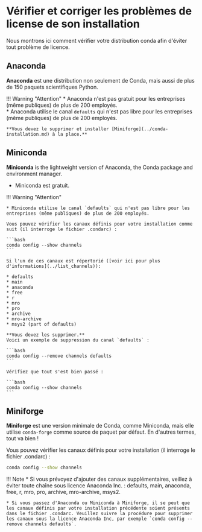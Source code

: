 # Vérifier et corriger les problèmes de license de son installation

Nous montrons ici comment vérifier votre distribution conda afin d'éviter tout problème de licence.

## Anaconda

**Anaconda** est une distribution non seulement de Conda, mais aussi de plus de 150 paquets scientifiques Python.  

!!! Warning "Attention"
    * Anaconda n'est pas gratuit pour les entreprises (même publiques) de plus de 200 employés.  
    * Anaconda utilise le canal `defaults` qui n'est pas libre pour les entreprises (même publiques) de plus de 200 employés.


    **Vous devez le supprimer et installer [Miniforge](../conda-installation.md) à la place.**

## Miniconda

**Miniconda** is the lightweight version of Anaconda, the Conda package and environment manager.  

* Miniconda est gratuit.

!!! Warning "Attention"

    * Miniconda utilise le canal `defaults` qui n'est pas libre pour les entreprises (même publiques) de plus de 200 employés.

    Vous pouvez vérifier les canaux définis pour votre installation comme suit (il interroge le fichier .condarc) :

    ```bash
    conda config --show channels
    ```

    Si l'un de ces canaux est répertorié ([voir ici pour plus d'informations](../list_channels)): 

    * defaults
    * main 
    * anaconda
    * free
    * r 
    * mro
    * pro
    * archive
    * mro-archive
    * msys2 (part of defaults)

    **Vous devez les supprimer.**  
    Voici un exemple de suppression du canal `defaults` :
    
    ```bash
    conda config --remove channels defaults
    ```
        
    Vérifiez que tout s'est bien passé :

    ```bash
    conda config --show channels
    ```

## Miniforge

 **Miniforge**  est une version minimale de Conda, comme Miniconda, mais elle utilise `conda-forge` comme source de paquet par défaut. En d'autres termes, tout va bien !

Vous pouvez vérifier les canaux définis pour votre installation (il interroge le fichier .condarc) :

```bash
conda config --show channels
```

!!! Note
    * Si vous prévoyez d'ajouter des canaux supplémentaires, veillez à éviter toute chaîne sous licence Anaconda Inc. : defaults, main, anaconda, free, r, mro, pro, archive, mro-archive, msys2.

    * Si vous passez d'Anaconda ou Miniconda à Miniforge, il se peut que les canaux définis par votre installation précédente soient présents dans le fichier .condarc. Veuillez suivre la procédure pour supprimer les canaux sous la licence Anaconda Inc, par exemple `conda config --remove channels defaults`.

